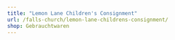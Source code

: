 ```yaml
---
title: "Lemon Lane Children's Consignment"
url: /falls-church/lemon-lane-childrens-consignment/
shop: Gebrauchtwaren
---
```

